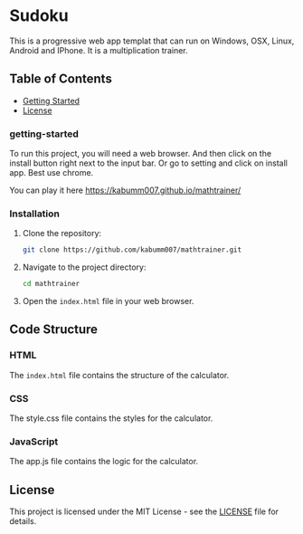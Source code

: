 # Sudoku

This is a progressive web app templat that can run on Windows, OSX, Linux, Android and IPhone.
It is a multiplication trainer.

## Table of Contents

- [Getting Started](#getting-started)
- [License](#license)

### getting-started

To run this project, you will need a web browser.
And then click on the install button right next to the input bar.
Or go to setting and click on install app. Best use chrome.

You can play it here https://kabumm007.github.io/mathtrainer/
### Installation

1. Clone the repository:

    ```bash
    git clone https://github.com/kabumm007/mathtrainer.git
    ```

2. Navigate to the project directory:

    ```bash
    cd mathtrainer
    ```

3. Open the `index.html` file in your web browser.

## Code Structure

### HTML

The `index.html` file contains the structure of the calculator.

### CSS
The style.css file contains the styles for the calculator.

### JavaScript
The app.js file contains the logic for the calculator.

## License

This project is licensed under the MIT License - see the [LICENSE](LICENSE) file for details.




